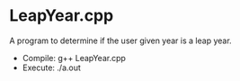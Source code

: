 # LeapYear.cpp
A program to determine if the user given year is a leap year.

- Compile: g++ LeapYear.cpp
- Execute: ./a.out
